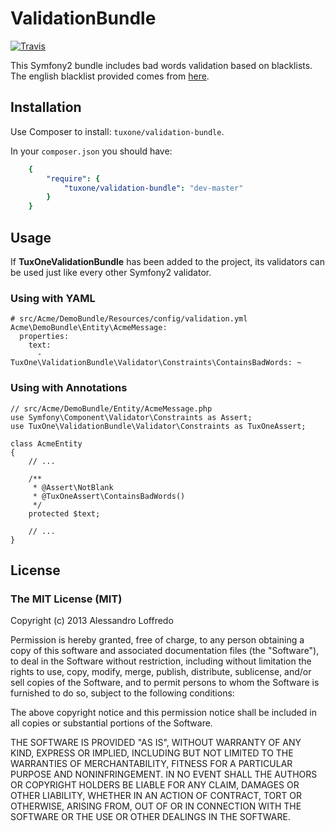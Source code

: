 ValidationBundle
=============

[![Travis](https://api.travis-ci.org/aloffredo/ValidationBundle.png?branch=master)](https://travis-ci.org/aloffredo/ValidationBundle)

This Symfony2 bundle includes bad words validation based on blacklists. The english blacklist provided comes from [here](http://photos.ramseym.com/pictures/blog/badwords_for_facebook_pages.txt).

Installation
------------

Use Composer to install: ``tuxone/validation-bundle``.

In your ``composer.json`` you should have:

``` yaml
    {
        "require": {
            "tuxone/validation-bundle": "dev-master"
        }
    }
```

Usage
------------

If **TuxOneValidationBundle** has been added to the project, its validators can be used just like every other Symfony2 validator.

### Using with YAML

	# src/Acme/DemoBundle/Resources/config/validation.yml
	Acme\DemoBundle\Entity\AcmeMessage:
	  properties:
	    text:
	      - TuxOne\ValidationBundle\Validator\Constraints\ContainsBadWords: ~

### Using with Annotations

	// src/Acme/DemoBundle/Entity/AcmeMessage.php
	use Symfony\Component\Validator\Constraints as Assert;
	use TuxOne\ValidationBundle\Validator\Constraints as TuxOneAssert;

	class AcmeEntity
	{
		// ...

		/**
		 * @Assert\NotBlank
		 * @TuxOneAssert\ContainsBadWords()
		 */
		protected $text;

		// ...
    }

License
--------

### The MIT License (MIT)

Copyright (c) 2013 Alessandro Loffredo

Permission is hereby granted, free of charge, to any person obtaining a copy of this software and associated documentation files (the "Software"), to deal in the Software without restriction, including without limitation the rights to use, copy, modify, merge, publish, distribute, sublicense, and/or sell copies of the Software, and to permit persons to whom the Software is furnished to do so, subject to the following conditions:

The above copyright notice and this permission notice shall be included in all copies or substantial portions of the Software.

THE SOFTWARE IS PROVIDED "AS IS", WITHOUT WARRANTY OF ANY KIND, EXPRESS OR IMPLIED, INCLUDING BUT NOT LIMITED TO THE WARRANTIES OF MERCHANTABILITY, FITNESS FOR A PARTICULAR PURPOSE AND NONINFRINGEMENT. IN NO EVENT SHALL THE AUTHORS OR COPYRIGHT HOLDERS BE LIABLE FOR ANY CLAIM, DAMAGES OR OTHER LIABILITY, WHETHER IN AN ACTION OF CONTRACT, TORT OR OTHERWISE, ARISING FROM, OUT OF OR IN CONNECTION WITH THE SOFTWARE OR THE USE OR OTHER DEALINGS IN THE SOFTWARE.
